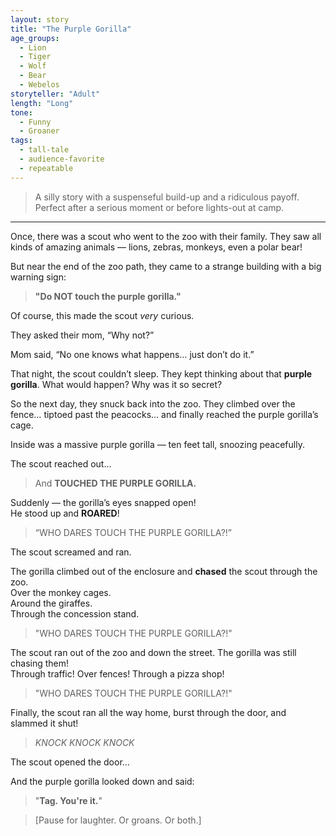 ```yaml
---
layout: story
title: "The Purple Gorilla"
age_groups:
  - Lion
  - Tiger
  - Wolf
  - Bear
  - Webelos
storyteller: "Adult"
length: "Long"
tone:
  - Funny
  - Groaner
tags:
  - tall-tale
  - audience-favorite
  - repeatable
---
```


> A silly story with a suspenseful build-up and a ridiculous payoff. Perfect after a serious moment or before lights-out at camp.

---

Once, there was a scout who went to the zoo with their family. They saw all kinds of amazing animals — lions, zebras, monkeys, even a polar bear!

But near the end of the zoo path, they came to a strange building with a big warning sign:

> **"Do NOT touch the purple gorilla."**

Of course, this made the scout *very* curious.

They asked their mom, “Why not?”

Mom said, “No one knows what happens… just don’t do it.”

That night, the scout couldn’t sleep. They kept thinking about that **purple gorilla**. What would happen? Why was it so secret?

So the next day, they snuck back into the zoo. They climbed over the fence… tiptoed past the peacocks… and finally reached the purple gorilla’s cage.

Inside was a massive purple gorilla — ten feet tall, snoozing peacefully.

The scout reached out…

> And **TOUCHED THE PURPLE GORILLA.**

Suddenly — the gorilla’s eyes snapped open!  
He stood up and **ROARED**!

> “WHO DARES TOUCH THE PURPLE GORILLA?!”

The scout screamed and ran.

The gorilla climbed out of the enclosure and **chased** the scout through the zoo.  
Over the monkey cages.  
Around the giraffes.  
Through the concession stand.

> "WHO DARES TOUCH THE PURPLE GORILLA?!"

The scout ran out of the zoo and down the street. The gorilla was still chasing them!  
Through traffic! Over fences! Through a pizza shop!

> "WHO DARES TOUCH THE PURPLE GORILLA?!"

Finally, the scout ran all the way home, burst through the door, and slammed it shut!

> *KNOCK KNOCK KNOCK*

The scout opened the door…

And the purple gorilla looked down and said:

> "**Tag. You're it.**"

> [Pause for laughter. Or groans. Or both.]
